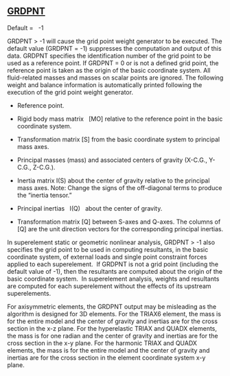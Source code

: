 ## [GRDPNT](https://help.hexagonmi.com/bundle/MSC_Nastran_2022.4/page/Nastran_Combined_Book/qrg/parameters/TOC.GRDPNT.xhtml)

Default =    -1

GRDPNT > -1 will cause the grid point weight generator to be executed. The default value (GRDPNT = -1) suppresses the computation and output of this data. GRDPNT specifies the identification number of the grid point to be used as a reference point. If GRDPNT = 0 or is not a defined grid point, the reference point is taken as the origin of the basic coordinate system. All   fluid-related masses and masses on scalar points are ignored. The following weight and balance information is automatically printed following the execution of the grid point weight generator.

* Reference point.

* Rigid body mass matrix   [MO] relative to the reference point in the basic coordinate system.

* Transformation matrix [S] from the basic coordinate system to principal mass axes.

* Principal masses (mass) and associated centers of gravity (X-C.G., Y-C.G., Z-C.G.).

* Inertia matrix I(S) about the center of gravity relative to the principal mass axes. Note: Change the signs of the off-diagonal terms to produce the “inertia tensor.”

* Principal inertias   I(Q)   about the center of gravity.

* Transformation matrix [Q] between S-axes and Q-axes. The columns of [Q] are the unit direction vectors for the corresponding principal inertias.

In superelement static or geometric nonlinear analysis, GRDPNT > -1 also specifies the grid point to be used in computing resultants, in the basic coordinate system, of external loads and single point constraint forces applied to each superelement.  If GRDPNT is not a grid point (including the default value of -1), then the resultants are computed about the origin of the basic coordinate system.  In superelement analysis, weights and resultants are computed for each superelement without the effects of its upstream superelements.

For axisymmetric elements, the GRDPNT output may be misleading as the algorithm is designed for 3D elements. For the TRIAX6 element, the mass is for the entire model and the center of gravity and inertias are for the cross section in the x-z plane. For the hyperelastic TRIAX and QUADX elements, the mass is for one radian and the center of gravity and inertias are for the cross section in the x-y plane. For the harmonic TRIAX and QUADX elements, the mass is for the entire model and the center of gravity and inertias are for the cross section in the element coordinate system x-y plane.

